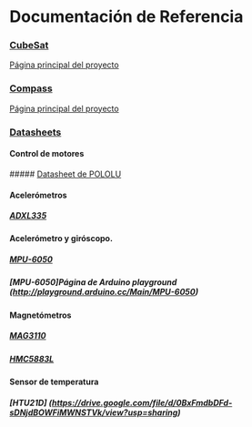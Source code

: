 # Documentación de Referencia

### [CubeSat](https://drive.google.com/folderview?id=0B9MFbIOjcsx4RlRkRlMtUm10VzQ&usp=sharing)
[Página principal del proyecto](http://w2ww.cubesat.org/)

### [Compass](https://drive.google.com/folderview?id=0B9MFbIOjcsx4MUFFZ1BDWkR0TUk&usp=sharing)
[Página principal del proyecto](http://www.raumfahrt.fh-aachen.de/compass-1/home.htm)

### [Datasheets](https://drive.google.com/folderview?id=0BxFmdbDFd-sDLXR3YTM1bmtNR1k&usp=sharing)

#### Control de motores

##### [Datasheet de POLOLU](https://drive.google.com/file/d/0BxFmdbDFd-sDVFY2bDdMa0xwaHc/view?usp=sharing)

#### Acelerómetros

##### [ADXL335](https://drive.google.com/file/d/0BxFmdbDFd-sDMTI5NW9rMWU2M0U/view?usp=sharing)

#### Acelerómetro y giróscopo.

##### [MPU-6050](https://drive.google.com/file/d/0BxFmdbDFd-sDUkdmcGotN282Zmc/view?usp=sharing)

##### [MPU-6050]Página de Arduino playground (http://playground.arduino.cc/Main/MPU-6050)

#### Magnetómetros

##### [MAG3110](https://drive.google.com/file/d/0BxFmdbDFd-sDQ2xuX1dVUVpjQVU/view?usp=sharing)

##### [HMC5883L](https://drive.google.com/file/d/0BxFmdbDFd-sDY1gwMjd2MUE3V28/view?usp=sharing)

#### Sensor de temperatura

##### [HTU21D] (https://drive.google.com/file/d/0BxFmdbDFd-sDNjdBOWFiMWNSTVk/view?usp=sharing)
